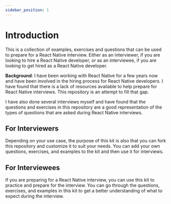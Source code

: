 ```yaml
---
sidebar_position: 1
---
```


# Introduction

This is a collection of examples, exercises and questions that can be used to prepare for a React Native interview. Either as an interviewer, if you are looking to hire a React Native developer, or as an interviewee, if you are looking to get hired as a React Native developer.

**Background**: I have been working with React Native for a few years now and have been involved in the hiring process for React Native developers. I have found that there is a lack of resources available to help prepare for React Native interviews. This repository is an attempt to fill that gap.

I have also done several interviews myself and have found that the questions and exercises in this repository are a good representation of the types of questions that are asked during React Native interviews.

## For Interviewers

Depending on your use case, the purpose of this kit is also that you can fork this repository and customize it to suit your needs. You can add your own questions, exercises, and examples to the kit and then use it for interviews.

## For Interviewees

If you are preparing for a React Native interview, you can use this kit to practice and prepare for the interview. You can go through the questions, exercises, and examples in this kit to get a better understanding of what to expect during the interview.

